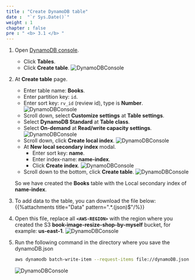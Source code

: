 ```yaml
---
title : "Create DynamoDB table"
date :  "`r Sys.Date()`" 
weight : 1
chapter : false
pre : " <b> 3.1 </b> "
---
```

1. Open [DynamoDB console](https://ap-southeast-1.console.aws.amazon.com/dynamodbv2/home?region=ap-southeast-1#dashboard).
    - Click **Tables**.
    - Click **Create table**.
![DynamoDBConsole](/images/temp/1/15.png?width=90pc)

2. At **Create table** page.
    - Enter table name: **Books**.
    - Enter partition key: `id`.
    - Enter sort key: `rv_id` (review id), type is **Number**.
  ![DynamoDBConsole](/images/temp/1/16.png?width=90pc)
    - Scroll down, select **Customize settings** at **Table settings**.
    - Select **DynamoDB Standard** at **Table class**.
    - Select **On-demand** at **Read/write capacity settings**.
  ![DynamoDBConsole](/images/temp/1/17.png?width=90pc)
    - Scroll down, click **Create local index**.
  ![DynamoDBConsole](/images/temp/1/18.png?width=90pc)
    - At **New local secondary index** modal.
      - Enter sort key: **name**.
      - Enter index-name: **name-index**.
      - Click **Create index**.
    ![DynamoDBConsole](/images/temp/1/19.png?width=90pc)
    - Scroll down to the bottom, click **Create table**.
    ![DynamoDBConsole](/images/temp/1/20.png?width=90pc)

    So we have created the **Books** table with the Local secondary index of **name-index**.

3. To add data to the table, you can download the file below:
{{%attachments title="Data" pattern=".*\.(json)$"/%}}

4. Open this file, replace all **`<AWS-REGION>`** with the region where you created the S3 **book-image-resize-shop-by-myself** bucket, for example: **us-east-1**.
![DynamoDBConsole](/images/temp/1/21.png?width=90pc)

5. Run the following command in the directory where you save the dynamoDB.json

    ```bash
    aws dynamodb batch-write-item --request-items file://dynamoDB.json
    ```

    ![DynamoDBConsole](/images/temp/1/22.png?width=90pc)
